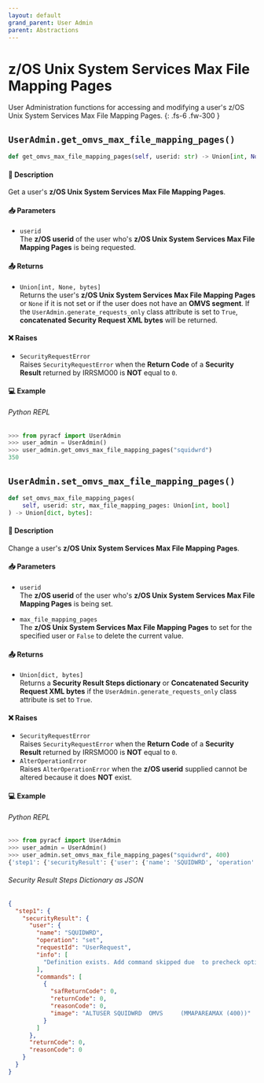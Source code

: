```yaml
---
layout: default
grand_parent: User Admin
parent: Abstractions
---
```


# z/OS Unix System Services Max File Mapping Pages

User Administration functions for accessing and modifying a user's z/OS Unix System Services Max File Mapping Pages. 
{: .fs-6 .fw-300 }

## `UserAdmin.get_omvs_max_file_mapping_pages()`

```python
def get_omvs_max_file_mapping_pages(self, userid: str) -> Union[int, None, bytes]:
```

#### 📄 Description

Get a user's **z/OS Unix System Services Max File Mapping Pages**.

#### 📥 Parameters
* `userid`<br>
  The **z/OS userid** of the user who's **z/OS Unix System Services Max File Mapping Pages** is being requested.

#### 📤 Returns
* `Union[int, None, bytes]`<br>
  Returns the user's **z/OS Unix System Services Max File Mapping Pages** or `None` if it is not set or if the user does not have an **OMVS segment**. If the `UserAdmin.generate_requests_only` class attribute is set to `True`, **concatenated Security Request XML bytes** will be returned.

#### ❌ Raises
* `SecurityRequestError`<br>
  Raises `SecurityRequestError` when the **Return Code** of a **Security Result** returned by IRRSMO00 is **NOT** equal to `0`.

#### 💻 Example

###### Python REPL
```python
>>> from pyracf import UserAdmin
>>> user_admin = UserAdmin()
>>> user_admin.get_omvs_max_file_mapping_pages("squidwrd")
350
```

## `UserAdmin.set_omvs_max_file_mapping_pages()`

```python
def set_omvs_max_file_mapping_pages(
    self, userid: str, max_file_mapping_pages: Union[int, bool]
) -> Union[dict, bytes]:
```

#### 📄 Description

Change a user's **z/OS Unix System Services Max File Mapping Pages**.

#### 📥 Parameters
* `userid`<br>
  The **z/OS userid** of the user who's **z/OS Unix System Services Max File Mapping Pages** is being set.

* `max_file_mapping_pages`<br>
  The **z/OS Unix System Services Max File Mapping Pages** to set for the specified user or `False` to delete the current value.

#### 📤 Returns
* `Union[dict, bytes]`<br>
  Returns a **Security Result Steps dictionary** or **Concatenated Security Request XML bytes** if the `UserAdmin.generate_requests_only` class attribute is set to `True`.

#### ❌ Raises
* `SecurityRequestError`<br>
  Raises `SecurityRequestError` when the **Return Code** of a **Security Result** returned by IRRSMO00 is **NOT** equal to `0`.
* `AlterOperationError`<br>
  Raises `AlterOperationError` when the **z/OS userid** supplied cannot be altered because it does **NOT** exist.

#### 💻 Example

###### Python REPL
```python
>>> from pyracf import UserAdmin
>>> user_admin = UserAdmin()
>>> user_admin.set_omvs_max_file_mapping_pages("squidwrd", 400)
{'step1': {'securityResult': {'user': {'name': 'SQUIDWRD', 'operation': 'set', 'requestId': 'UserRequest', 'info': ['Definition exists. Add command skipped due  to precheck option'], 'commands': [{'safReturnCode': 0, 'returnCode': 0, 'reasonCode': 0, 'image': 'ALTUSER SQUIDWRD  OMVS     (MMAPAREAMAX (400))'}]}, 'returnCode': 0, 'reasonCode': 0}}}
```

###### Security Result Steps Dictionary as JSON
```json
{
  "step1": {
    "securityResult": {
      "user": {
        "name": "SQUIDWRD",
        "operation": "set",
        "requestId": "UserRequest",
        "info": [
          "Definition exists. Add command skipped due  to precheck option"
        ],
        "commands": [
          {
            "safReturnCode": 0,
            "returnCode": 0,
            "reasonCode": 0,
            "image": "ALTUSER SQUIDWRD  OMVS     (MMAPAREAMAX (400))"
          }
        ]
      },
      "returnCode": 0,
      "reasonCode": 0
    }
  }
}
```